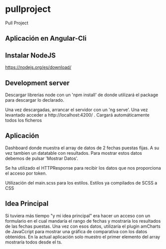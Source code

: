 # pullproject
Pull Project

## Aplicación en Angular-Cli

## Instalar NodeJS

https://nodejs.org/es/download/

## Development server

Descargar librerias node con un 'npm install' de donde utilizará el package para descargar lo declarado.

Una vez descargadas, arrancar el servidor con un 'ng serve'. Una vez levantado acceder a http://localhost:4200/ . Cargará automáticamente todos los ficheros

## Aplicación

Dashboard donde muestra el array de datos de 2 fechas puestas fijas. A su vez tambien un datatable con resultados. Para mostrar estos datos debemos de pulsar 'Mostrar Datos'. 

Se ha utilizado el HTTPResponse para recibir los datos que nos proporciona el acceso por token.

Utilización del main.scss para los estilos. Estilos ya compilados de SCSS a CSS


## Idea Principal

Si tuviera más tiempo "y mi idea principal" era hacer un acceso con un formulario en el cual mandaría el rango de fechas y mostraría los resultados de las fechas puestas. Una vez con esos datos, utilizaría el plugin
amCharts de JavaCcript para mostrar una gráfica de comparativa con los datos obtenidos. En la actual aplicación solo muestro el primer elemento del array mostraría todos desde el ts.



